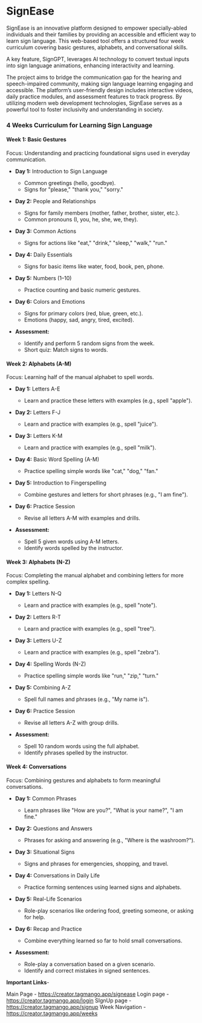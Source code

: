 # SignEase

SignEase is an innovative platform designed to empower specially-abled individuals and their families by providing an accessible and efficient way to learn sign language. This web-based tool offers a structured four week curriculum covering basic gestures, alphabets, and conversational skills.

A key feature, SignGPT, leverages AI technology to convert textual inputs into sign language animations, enhancing interactivity and learning.

The project aims to bridge the communication gap for the hearing and speech-impaired community, making sign language learning engaging and accessible. The platform’s user-friendly design includes interactive videos, daily practice modules, and assessment features to track progress. By utilizing modern web development technologies, SignEase serves as a powerful tool to foster inclusivity and understanding in society.


### **4 Weeks Curriculum for Learning Sign Language**

#### **Week 1: Basic Gestures**  
Focus: Understanding and practicing foundational signs used in everyday communication.  

- **Day 1:** Introduction to Sign Language  
  - Common greetings (hello, goodbye).  
  - Signs for "please," "thank you," "sorry."  

- **Day 2:** People and Relationships  
  - Signs for family members (mother, father, brother, sister, etc.).  
  - Common pronouns (I, you, he, she, we, they).  

- **Day 3:** Common Actions  
  - Signs for actions like "eat," "drink," "sleep," "walk," "run."  

- **Day 4:** Daily Essentials  
  - Signs for basic items like water, food, book, pen, phone.  

- **Day 5:** Numbers (1–10)  
  - Practice counting and basic numeric gestures.  

- **Day 6:** Colors and Emotions  
  - Signs for primary colors (red, blue, green, etc.).  
  - Emotions (happy, sad, angry, tired, excited).  

- **Assessment:**  
  - Identify and perform 5 random signs from the week.  
  - Short quiz: Match signs to words.  

#### **Week 2: Alphabets (A-M)**  
Focus: Learning half of the manual alphabet to spell words.  

- **Day 1:** Letters A-E  
  - Learn and practice these letters with examples (e.g., spell "apple").  

- **Day 2:** Letters F-J  
  - Learn and practice with examples (e.g., spell "juice").  

- **Day 3:** Letters K-M  
  - Learn and practice with examples (e.g., spell "milk").  

- **Day 4:** Basic Word Spelling (A-M)  
  - Practice spelling simple words like "cat," "dog," "fan."  

- **Day 5:** Introduction to Fingerspelling  
  - Combine gestures and letters for short phrases (e.g., "I am fine").  

- **Day 6:** Practice Session  
  - Revise all letters A-M with examples and drills.  

- **Assessment:**  
  - Spell 5 given words using A-M letters.  
  - Identify words spelled by the instructor.  

#### **Week 3: Alphabets (N-Z)**  
Focus: Completing the manual alphabet and combining letters for more complex spelling.  

- **Day 1:** Letters N-Q  
  - Learn and practice with examples (e.g., spell "note").  

- **Day 2:** Letters R-T  
  - Learn and practice with examples (e.g., spell "tree").  

- **Day 3:** Letters U-Z  
  - Learn and practice with examples (e.g., spell "zebra").  

- **Day 4:** Spelling Words (N-Z)  
  - Practice spelling simple words like "run," "zip," "turn."  

- **Day 5:** Combining A-Z  
  - Spell full names and phrases (e.g., "My name is").  

- **Day 6:** Practice Session  
  - Revise all letters A-Z with group drills.  

- **Assessment:**  
  - Spell 10 random words using the full alphabet.  
  - Identify phrases spelled by the instructor.  


#### **Week 4: Conversations**  
Focus: Combining gestures and alphabets to form meaningful conversations.  

- **Day 1:** Common Phrases  
  - Learn phrases like "How are you?", "What is your name?", "I am fine."  

- **Day 2:** Questions and Answers  
  - Phrases for asking and answering (e.g., "Where is the washroom?").  

- **Day 3:** Situational Signs  
  - Signs and phrases for emergencies, shopping, and travel.  

- **Day 4:** Conversations in Daily Life  
  - Practice forming sentences using learned signs and alphabets.  

- **Day 5:** Real-Life Scenarios  
  - Role-play scenarios like ordering food, greeting someone, or asking for help.  

- **Day 6:** Recap and Practice  
  - Combine everything learned so far to hold small conversations.  

- **Assessment:**  
  - Role-play a conversation based on a given scenario.  
  - Identify and correct mistakes in signed sentences.  

**Important Links**-

Main Page - https://creator.tagmango.app/signease
Login page - https://creator.tagmango.app/login
SIgnUp page - https://creator.tagmango.app/signup
Week Navigation - https://creator.tagmango.app/weeks
